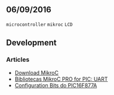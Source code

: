 06/09/2016
----------

`microcontroller` `mikroc` `LCD`

## Development

### Articles

- [Download MikroC](http://microcontrolandos.blogspot.com.br/2012/09/downloadMikroC.html)
- [Bibliotecas MikroC PRO for PIC: UART](http://microcontrolandos.blogspot.com.br/2012/10/biblioteca-mikroc-uart.html)
- [Configuration Bits do PIC16F877A](http://www.embarcados.com.br/configuration-bits-do-pic16f877a/)
